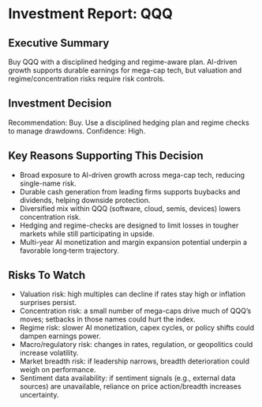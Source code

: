 # Investment Report: QQQ

## Executive Summary
Buy QQQ with a disciplined hedging and regime-aware plan. AI-driven growth supports durable earnings for mega-cap tech, but valuation and regime/concentration risks require risk controls.

## Investment Decision
Recommendation: Buy. Use a disciplined hedging plan and regime checks to manage drawdowns. Confidence: High.

## Key Reasons Supporting This Decision
- Broad exposure to AI-driven growth across mega-cap tech, reducing single-name risk.
- Durable cash generation from leading firms supports buybacks and dividends, helping downside protection.
- Diversified mix within QQQ (software, cloud, semis, devices) lowers concentration risk.
- Hedging and regime-checks are designed to limit losses in tougher markets while still participating in upside.
- Multi-year AI monetization and margin expansion potential underpin a favorable long‑term trajectory.

## Risks To Watch
- Valuation risk: high multiples can decline if rates stay high or inflation surprises persist.
- Concentration risk: a small number of mega-caps drive much of QQQ’s moves; setbacks in those names could hurt the index.
- Regime risk: slower AI monetization, capex cycles, or policy shifts could dampen earnings power.
- Macro/regulatory risk: changes in rates, regulation, or geopolitics could increase volatility.
- Market breadth risk: if leadership narrows, breadth deterioration could weigh on performance.
- Sentiment data availability: if sentiment signals (e.g., external data sources) are unavailable, reliance on price action/breadth increases uncertainty.
